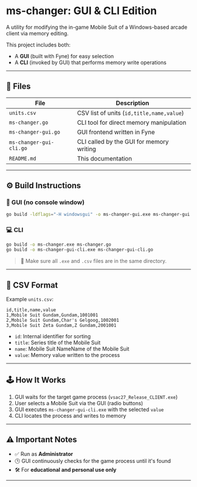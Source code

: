 # ms-changer: GUI & CLI Edition

A utility for modifying the in-game Mobile Suit of a Windows-based arcade client via memory editing.

This project includes both:
- A **GUI** (built with Fyne) for easy selection
- A **CLI** (invoked by GUI) that performs memory write operations

---

## 📁 Files

| File                     | Description                                  |
|--------------------------|----------------------------------------------|
| `units.csv`              | CSV list of units (`id,title,name,value`)    |
| `ms-changer.go`          | CLI tool for direct memory manipulation      |
| `ms-changer-gui.go`      | GUI frontend written in Fyne                 |
| `ms-changer-gui-cli.go`  | CLI called by the GUI for memory writing     |
| `README.md`              | This documentation                           |

---

## ⚙️ Build Instructions

### 🔲 GUI (no console window)

```bash
go build -ldflags="-H windowsgui" -o ms-changer-gui.exe ms-changer-gui.go
```

### 💻 CLI

```bash
go build -o ms-changer.exe ms-changer.go
go build -o ms-changer-gui-cli.exe ms-changer-gui-cli.go
```

> 🔔 Make sure all `.exe` and `.csv` files are in the same directory.

---

## 📄 CSV Format

Example `units.csv`:

```csv
id,title,name,value
1,Mobile Suit Gundam,Gundam,1001001
2,Mobile Suit Gundam,Char's Gelgoog,1002001
3,Mobile Suit Zeta Gundam,Z Gundam,2001001
```

- `id`: Internal identifier for sorting
- `title`: Series title of the Mobile Suit
- `name`: Mobile Suit NameName of the Mobile Suit
- `value`: Memory value written to the process

---

## 🕹️ How It Works

1. GUI waits for the target game process (`vsac27_Release_CLIENT.exe`)
2. User selects a Mobile Suit via the GUI (radio buttons)
3. GUI executes `ms-changer-gui-cli.exe` with the selected `value`
4. CLI locates the process and writes to memory

---

## ⚠️ Important Notes

- ✅ Run as **Administrator**
- 🕒 GUI continuously checks for the game process until it's found
- 🛠️ For **educational and personal use only**

---
